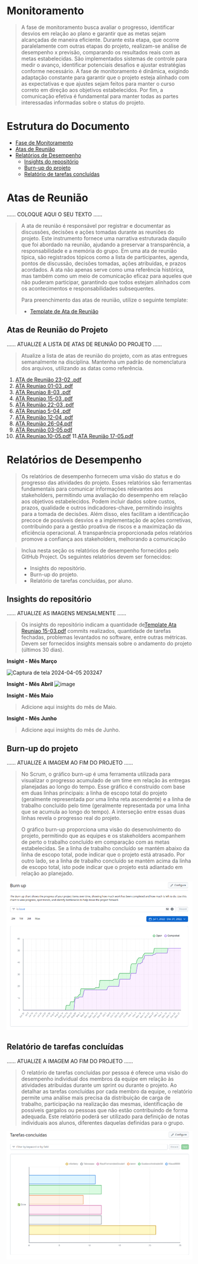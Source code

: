 # Monitoramento

> A fase de monitoramento busca avaliar o progresso, identificar desvios em relação ao plano e garantir que as metas sejam alcançadas de maneira eficiente. 
> Durante esta etapa, que ocorre paralelamente com outras etapas do projeto, realizam-se análise de desempenho x previsão, comparando os resultados reais com as metas estabelecidas. 
> São implementados sistemas de controle para medir o avanço, identificar potenciais desafios e ajustar estratégias conforme necessário. 
> A fase de monitoramento é dinâmica, exigindo adaptação constante para garantir que o projeto esteja alinhado com as expectativas e que ajustes sejam feitos para manter o curso correto em direção aos objetivos estabelecidos.
> Por fim, a comunicação efetiva é fundamental para manter todas as partes interessadas informadas sobre o status do projeto. 

# Estrutura do Documento

- [Fase de Monitoramento](#monitoramento)
- [Atas de Reunião](#atas-de-reunião)
- [Relatórios de Desempenho](#relatórios-de-desempenho)
  - [Insights do repositório](#insights-do-repositório)
  - [Burn-up do projeto](#burn-up-do-projeto)
  - [Relatório de tarefas concluídas](#relatório-de-tarefas-concluídas)

# Atas de Reunião

......  COLOQUE AQUI O SEU TEXTO ......

> A ata de reunião é responsável por registrar e documentar as discussões, decisões e ações tomadas durante as reuniões do projeto.
> Este instrumento fornece uma narrativa estruturada daquilo que foi abordado na reunião, ajudando a preservar a transparência, a responsabilidade e a memória do grupo. 
> Em uma ata de reunião típica, são registrados tópicos como a lista de participantes, agenda, pontos de discussão, decisões tomadas, ações atribuídas, e prazos acordados. 
> A ata não apenas serve como uma referência histórica, mas também como um meio de comunicação eficaz para aqueles que não puderam participar, garantindo que todos estejam alinhados com os acontecimentos e responsabilidades subsequentes. 
> 
> Para preenchimento das atas de reunião, utilize o seguinte template:
> * [Template de Ata de Reunião](artefatos/template-ata-reuniao.docx)

## Atas de Reunião do Projeto

......  ATUALIZE A LISTA DE ATAS DE REUNIÃO DO PROJETO ......

> Atualize a lista de atas de reunião do projeto, com as atas entregues semanalmente na disciplina.
> Mantenha um padrão de nomenclatura dos arquivos, utilizando as datas como referência.

1. [ATA de Reunião 23-02 .pdf](artefatos/ata-reuniao_2024-02-23.pdf)
2. [ATA Reuniao 01-03 .pdf](https://github.com/ICEI-PUC-Minas-PMG-EC-GPS/pmg-ec-2024-01-gps-92470101-projeto-parking-checker/files/14621645/Template.Ata.Reuniao.2.pdf)
3. [ATA Reuniao 8-03 .pdf](https://github.com/ICEI-PUC-Minas-PMG-EC-GPS/pmg-ec-2024-01-gps-92470101-projeto-parking-checker/files/14621644/Template.Ata.Reuniao.8-03-2024.refinada.pdf)
4. [ATA Reuniao 15-03 .pdf](https://github.com/ICEI-PUC-Minas-PMG-EC-GPS/pmg-ec-2024-01-gps-92470101-projeto-parking-checker/files/14621640/Template.Ata.Reuniao.15-03.refinada.pdf)
5. [ATA Reunião 22-03 .pdf](https://github.com/ICEI-PUC-Minas-PMG-EC-GPS/pmg-ec-2024-01-gps-92470101-projeto-parking-checker/files/14729204/ATA.Reuniao.22-03.pdf)
6. [ATA Reuniao 5-04 .pdf](https://github.com/ICEI-PUC-Minas-PMG-EC-GPS/pmg-ec-2024-01-gps-92470101-projeto-parking-checker/files/14964172/Ata.reunia.7-04.pdf)
7. [ATA Reunião 12-04 .pdf](https://github.com/ICEI-PUC-Minas-PMG-EC-GPS/pmg-ec-2024-01-gps-92470101-projeto-parking-checker/files/14964191/ATA.Reuniao.12-04.pdf)
8. [ATA Reunião 26-04.pdf](https://github.com/ICEI-PUC-Minas-PMG-EC-GPS/pmg-ec-2024-01-gps-92470101-projeto-parking-checker/files/15135882/ATA.Reuniao.26-04.pdf)
9. [ATA Reunião 03-05.pdf](https://github.com/ICEI-PUC-Minas-PMG-EC-GPS/pmg-ec-2024-01-gps-92470101-projeto-parking-checker/files/15205594/ATA.Reuniao.03-05.pdf)
10. [ATA.Reuniao.10-05.pdf](https://github.com/ICEI-PUC-Minas-PMG-EC-GPS/pmg-ec-2024-01-gps-92470101-projeto-parking-checker/files/15280793/ATA.Reuniao.10-05.pdf)
11.[ATA Reunião 17-05.pdf](https://github.com/ICEI-PUC-Minas-PMG-EC-GPS/pmg-ec-2024-01-gps-92470101-projeto-parking-checker/files/15358683/ATA.Reuniao.17-05.pdf)



# Relatórios de Desempenho

> Os relatórios de desempenho fornecem uma visão do status e do progresso das atividades do projeto. 
> Esses relatórios são ferramentas fundamentais para comunicar informações relevantes aos stakeholders, permitindo uma avaliação do desempenho em relação aos objetivos estabelecidos. 
> Podem incluir dados sobre custos, prazos, qualidade e outros indicadores-chave, permitindo insights para a tomada de decisões. 
> Além disso, eles facilitam a identificação precoce de possíveis desvios e a implementação de ações corretivas, contribuindo para a gestão proativa de riscos e a maximização da eficiência operacional. 
> A transparência proporcionada pelos relatórios promove a confiança aos stakeholders, melhorando a comunicação

> Inclua nesta seção os relatórios de desempenho fornecidos pelo GitHub Project.
> Os seguintes relatórios devem ser fornecidos:
> * Insights do repositório.
> * Burn-up do projeto.
> * Relatório de tarefas concluídas, por aluno.

## Insights do repositório

......  ATUALIZE AS IMAGENS MENSALMENTE ......

> Os insights do repositório indicam a quantidade de[Template Ata Reuniao 15-03.pdf](https://github.com/ICEI-PUC-Minas-PMG-EC-GPS/pmg-ec-2024-01-gps-92470101-projeto-parking-checker/files/14621639/Template.Ata.Reuniao.15-03.pdf)
 commits realizados, quantidade de tarefas fechadas, problemas levantados no software, entre outras métricas.
> Devem ser fornecidos insights mensais sobre o andamento do projeto (últimos 30 dias).

**Insight - Mês Março**

![Captura de tela 2024-04-05 203247](https://github.com/ICEI-PUC-Minas-PMG-EC-GPS/pmg-ec-2024-01-gps-92470101-projeto-parking-checker/assets/128429640/449e393f-3bfa-47c2-9734-e6a5d302deba)


**Insight - Mês Abril**
![image](https://github.com/ICEI-PUC-Minas-PMG-EC-GPS/pmg-ec-2024-01-gps-92470101-projeto-parking-checker/assets/133118369/6e17a1c3-a16a-4b38-bf02-52267404f877)


**Insight - Mês Maio**
> Adicione aqui insights do mês de Maio.

**Insight - Mês Junho**
> Adicione aqui insights do mês de Junho.

## Burn-up do projeto

......  ATUALIZE A IMAGEM AO FIM DO PROJETO ......

> No Scrum, o gráfico burn-up é uma ferramenta utilizada para visualizar o progresso acumulado de um time em relação às entregas planejadas ao longo do tempo. 
> Esse gráfico é construído com base em duas linhas principais: a linha de escopo total do projeto (geralmente representada por uma linha reta ascendente) e a linha de trabalho concluído pelo time (geralmente representada por uma linha que se acumula ao longo do tempo). 
> A interseção entre essas duas linhas revela o progresso real do projeto.
> 
> O gráfico burn-up proporciona uma visão do desenvolvimento do projeto, permitindo que as equipes e os stakeholders acompanhem de perto o trabalho concluído em comparação com as metas estabelecidas. 
> Se a linha de trabalho concluído se mantém abaixo da linha de escopo total, pode indicar que o projeto está atrasado.
> Por outro lado, se a linha de trabalho concluído se mantém acima da linha de escopo total, isto pode indicar que o projeto está adiantado em relação ao planejado.

![Burn-up](images/burn-up.png)

## Relatório de tarefas concluídas

......  ATUALIZE A IMAGEM AO FIM DO PROJETO ......

> O relatório de tarefas concluídas por pessoa é oferece uma visão do desempenho individual dos membros da equipe em relação às atividades atribuídas durante um sprint ou durante o projeto. 
> Ao detalhar as tarefas concluídas por cada membro da equipe, o relatório permite uma análise mais precisa da distribuição de carga de trabalho, participação na realização das mesmas, identificação de possíveis gargalos ou pessoas que não estão contribuindo de forma adequada.
> Este relatório poderá ser utilizado para definição de notas individuais aos alunos, diferentes daquelas definidas para o grupo.

![Relatório de tarefas concluídas](images/tarefas-concluidas.png)

